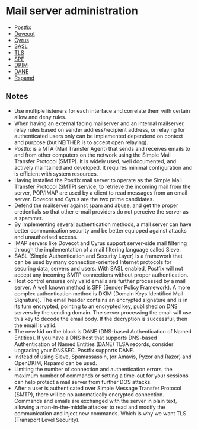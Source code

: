 # Mail server administration

* [Postfix](https://tymyrddin.github.io/mailserver-mitigations/docs/Postfix.html)
* [Dovecot](https://tymyrddin.github.io/mailserver-mitigations/docs/Dovecot.html)
* [Cyrus](https://tymyrddin.github.io/mailserver-mitigations/docs/Cyrus.html)
* [SASL](https://tymyrddin.github.io/mailserver-mitigations/docs/SASL.html)
* [TLS](https://tymyrddin.github.io/mailserver-mitigations/docs/TLS.html)
* [SPF](https://tymyrddin.github.io/mailserver-mitigations/docs/SPF.html)
* [DKIM](https://tymyrddin.github.io/mailserver-mitigations/docs/DKIM.html)
* [DANE](https://tymyrddin.github.io/mailserver-mitigations/docs/DANE.html)
* [Rspamd](https://tymyrddin.github.io/mailserver-mitigations/docs/Rspamd.html)

## Notes

* Use multiple listeners for each interface and correlate them with certain allow and deny rules.
* When having an external facing mailserver and an internal mailserver, relay rules based on sender address/recipient address, or relaying for authenticated users only can be implemented dependend on context and purpose (but NEITHER is to accept open relaying). 
* Postfix is a MTA (Mail Transfer Agent) that sends and receives emails to and from other computers on the network using the Simple Mail Transfer Protocol (SMTP). It is widely used, well documented, and actively maintained and developed. It requires minimal configuration and is efficient with system resources.
* Having installed the Postfix mail server to operate as the Simple Mail Transfer Protocol (SMTP) service, to retrieve the incoming mail from the server, POP/IMAP are used by a client to read messages from an email server. Dovecot and Cyrus are the two prime candidates. 
* Defend the mailserver against spam and abuse, and get the proper credentials so that other e-mail providers do not perceive the server as a spammer.  
* By implementing several authentication methods, a mail server can have better communication security and be better equipped against attacks and unauthorised access.
* IMAP servers like Dovecot and Cyrus support server-side mail filtering through the implementation of a mail filtering language called Sieve. 
* SASL (Simple Authentication and Security Layer) is a framework that can be used by many connection-oriented Internet protocols for securing data, servers and users. With SASL enabled, Postfix will not accept any incoming SMTP connections without proper authentication. 
* Host control ensures only valid emails are further processed by a mail server. A well known method is SPF (Sender Policy Framework). A more complex authentication method is DKIM (Domain Keys Identified Mail Signature). The email header contains an encrypted signature and is in its turn encrypted, pointing to an encrypted key, published on DNS servers by the sending domain. The server processing the email will use this key to decode the email body. If the decryption is successful, then the email is valid.
* The new kid on the block is DANE (DNS-based Authentication of Named Entities). If you have a DNS host that supports DNS-based Authentication of Named Entities (DANE) TLSA records, consider upgrading your DNSSEC. Postfix supports DANE.
* Instead of using Sieve, Spamassassin, (or Amavis, Pyzor and Razor) and OpenDKIM, Rspamd can be used. 
* Limiting the number of connection and authentication errors, the maximum number of commands or setting a time-out for your sessions can help protect a mail server from further DOS attacks.
* After a user is authenticated over Simple Message Transfer Protocol (SMTP), there will be no automatically encrypted connection. Commands and emails are exchanged with the server in plain text, allowing a man-in-the-middle attacker to read and modify the communication and inject new commands. Which is why we want TLS (Transport Level Security).

